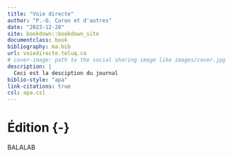 ```yaml
--- 
title: "Voie directe"
author: "P.-O. Caron et d'autres"
date: "2023-12-20"
site: bookdown::bookdown_site
documentclass: book
bibliography: ma.bib
url: voiedirecte.teluq.ca
# cover-image: path to the social sharing image like images/cover.jpg
description: |
  Ceci est la desciption du journal
biblio-style: "apa"
link-citations: true
csl: apa.csl
---
```


# Édition {-}

BALALAB


